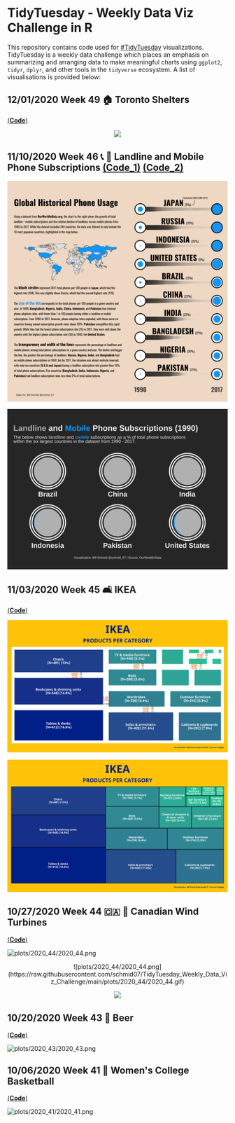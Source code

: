 

# TidyTuesday - Weekly Data Viz Challenge in R
This repository contains code used for [#TidyTuesday](https://github.com/rfordatascience/tidytuesday) visualizations.  TidyTuesday is a weekly data challenge which places an emphasis on summarizing and arranging data to make meaningful charts using `ggplot2`, `tidyr`, `dplyr`, and other tools in the `tidyverse` ecosystem. A list of visualisations is provided below:

## 12/01/2020 Week 49 🏠 Toronto Shelters
[(**Code**)](https://github.com/schmid07/TidyTuesday/blob/main/Code/2020_49_tor_shelters.Rmd)

<p align = "center">
<img src = "plots/2020_49.gif" width = "900">
</p>

## 11/10/2020 Week 46 📞 📱 Landline and Mobile Phone Subscriptions [(**Code_1**)](https://github.com/schmid07/TidyTuesday/blob/main/Code/2020_46_static_phones.Rmd) [(**Code_2**)](https://github.com/schmid07/TidyTuesday/blob/main/Code/2020_46_phones.Rmd) 

![](plots/2020_46.png)

![](plots/2020_46.gif)

## 11/03/2020 Week 45 🛋️ IKEA

[(**Code**)](https://github.com/schmid07/TidyTuesday/blob/main/Code/ikea1.r)

![](plots/2020_45_with_images.png)

![](plots/2020_45.png)

## 10/27/2020 Week 44 🇨🇦 💨 Canadian Wind Turbines
[(**Code**)](https://github.com/schmid07/TidyTuesday/blob/main/Code/2020_44_wind_turbines.Rmd)

![plots/2020_44/2020_44.png](https://raw.githubusercontent.com/schmid07/TidyTuesday_Weekly_Data_Viz_Challenge/main/plots/2020_44/2020_44.png)

<p align = "center">
![plots/2020_44/2020_44.png](https://raw.githubusercontent.com/schmid07/TidyTuesday_Weekly_Data_Viz_Challenge/main/plots/2020_44/2020_44.gif)
</p>

<p align = "center">
<img src = "plots/2020_49.gif" width = "900">
</p>


## 10/20/2020 Week 43 🍻 Beer
[(**Code**)](https://github.com/schmid07/TidyTuesday/blob/main/Code/beer.r)

![plots/2020_43/2020_43.png](https://raw.githubusercontent.com/schmid07/TidyTuesday_Weekly_Data_Viz_Challenge/main/plots/2020_43/2020_43.png)

## 10/06/2020 Week 41 🏀 Women's College Basketball 
[(**Code**)](https://github.com/schmid07/TidyTuesday/blob/main/Code/2020_41_bball.R)

![plots/2020_41/2020_41.png](https://raw.githubusercontent.com/schmid07/TidyTuesday_Weekly_Data_Viz_Challenge/main/plots/2020_41/2020_41.png)


